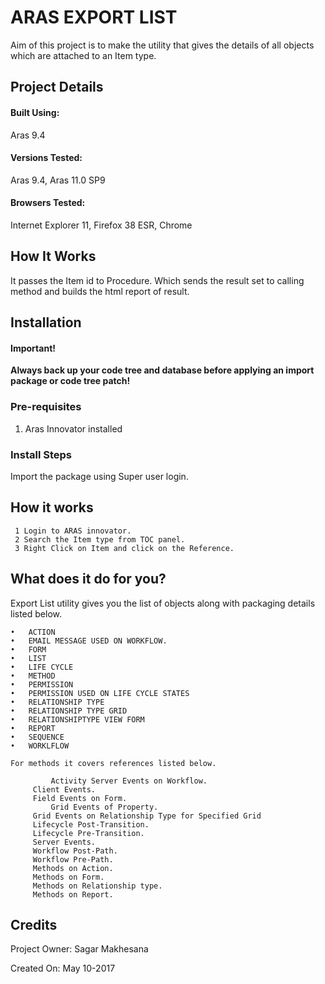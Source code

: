 # ARAS EXPORT LIST

Aim of this project is to make the utility that gives the details of all objects which are attached to an Item type.

## Project Details

#### Built Using:
Aras 9.4 

#### Versions Tested:
Aras 9.4, Aras 11.0 SP9

#### Browsers Tested:
Internet Explorer 11, Firefox 38 ESR, Chrome

## How It Works

It passes the Item id to Procedure. Which sends the result set to calling method and builds the html report of result.

## Installation

#### Important!
**Always back up your code tree and database before applying an import package or code tree patch!**

### Pre-requisites

1. Aras Innovator installed


### Install Steps

Import the package using Super user login.

## How it works

     1 Login to ARAS innovator.
     2 Search the Item type from TOC panel.
     3 Right Click on Item and click on the Reference.
 

## What does it do for you?

Export List utility gives you the list of objects along with packaging details listed below.

	•	ACTION
    •	EMAIL MESSAGE USED ON WORKFLOW.
    •	FORM
    •	LIST
    •	LIFE CYCLE
    •	METHOD
    •	PERMISSION
    •	PERMISSION USED ON LIFE CYCLE STATES
    •	RELATIONSHIP TYPE
    •	RELATIONSHIP TYPE GRID
    •	RELATIONSHIPTYPE VIEW FORM
    •	REPORT
    •	SEQUENCE
    •	WORKLFLOW
	
	For methods it covers references listed below.
	
	         Activity Server Events on Workflow.
		 Client Events.
		 Field Events on Form.
	         Grid Events of Property.
		 Grid Events on Relationship Type for Specified Grid
		 Lifecycle Post-Transition.
		 Lifecycle Pre-Transition.
		 Server Events.
		 Workflow Post-Path.
		 Workflow Pre-Path.
		 Methods on Action.
		 Methods on Form.
		 Methods on Relationship type.
		 Methods on Report.
		
## Credits

Project Owner: Sagar Makhesana

Created On: May 10-2017
